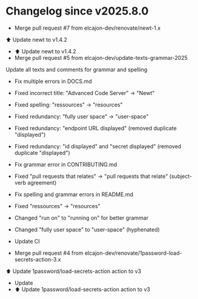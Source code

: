 # Changelog since v2025.8.0
- Merge pull request #7 from elcajon-dev/renovate/newt-1.x

⬆️ Update newt to v1.4.2 
- ⬆️ Update newt to v1.4.2 
- Merge pull request #5 from elcajon-dev/update-texts-grammar-2025

Update all texts and comments for grammar and spelling 
- Fix multiple errors in DOCS.md

- Fixed incorrect title: "Advanced Code Server" -> "Newt"
- Fixed spelling: "ressources" -> "resources"
- Fixed redundancy: "fully user space" -> "user-space"
- Fixed redundancy: "endpoint URL displayed" (removed duplicate "displayed")
- Fixed redundancy: "id displayed" and "secret displayed" (removed duplicate "displayed") 
- Fix grammar error in CONTRIBUTING.md

- Fixed "pull requests that relates" -> "pull requests that relate" (subject-verb agreement) 
- Fix spelling and grammar errors in README.md

- Fixed "ressources" -> "resources"
- Changed "run on" to "running on" for better grammar
- Changed "fully user space" to "user-space" (hyphenated) 
- Update CI 
- Merge pull request #4 from elcajon-dev/renovate/1password-load-secrets-action-3.x

⬆️ Update 1password/load-secrets-action action to v3 
- Update 
- ⬆️ Update 1password/load-secrets-action action to v3 
